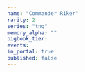 ```yaml
---
name: "Commander Riker"
rarity: 2
series: "tng"
memory_alpha: ""
bigbook_tier:
events:
in_portal: true
published: false
---
```

